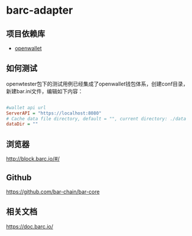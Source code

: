 # barc-adapter

## 项目依赖库

- [openwallet](https://github.com/blocktree/openwallet.git)

## 如何测试

openwtester包下的测试用例已经集成了openwallet钱包体系，创建conf目录，新建bar.ini文件，编辑如下内容：

```ini

#wallet api url
ServerAPI = "https://localhost:8080"
# Cache data file directory, default = "", current directory: ./data
dataDir = ""

```

## 浏览器
http://block.barc.io/#/

## Github
https://github.com/bar-chain/bar-core

## 相关文档
https://doc.barc.io/